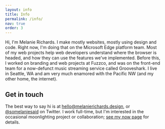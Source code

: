 ```yaml
---
layout: info
title: Info
permalink: /info/
nav: true
order: 3
---
```


Hi, I'm Melanie Richards. I make mostly websites, mostly using design and code. Right now, I'm doing that on the Microsoft Edge platform team. Most of my web projects help web developers understand where the browser is headed, and how they can use the features we've implemented. Before this, I worked on branding and web projects at Fuzzco, and was on the front-end team for a now-defunct music streaming service called Grooveshark. I live in Seattle, WA and am very much enamored with the Pacific NW (and my other home, the internet).

## Get in touch

The best way to say hi is at hello@melanierichards.design, or <a href="http://twitter.com/somelaniesaid">@somelaniesaid</a> on Twitter. I work full-time, but I'm interested in the occasional moonlighting project or collaboration; [see my now page](/now) for details.
